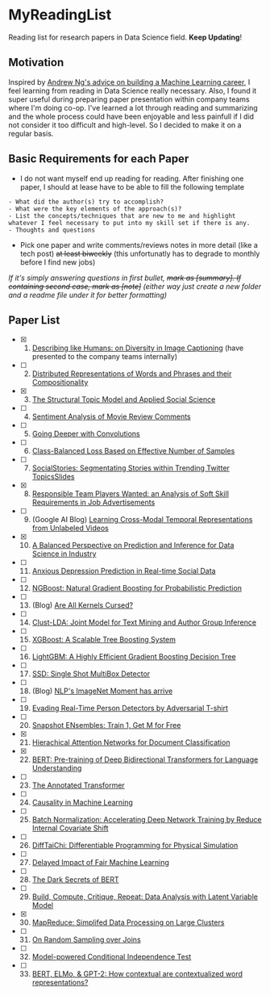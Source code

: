 # MyReadingList
Reading list for research papers in Data Science field. **Keep Updating**!

## Motivation

Inspired by [Andrew Ng's advice on building a Machine Learning career](https://blog.usejournal.com/advice-on-building-a-machine-learning-career-and-reading-research-papers-by-prof-andrew-ng-f90ac99a0182), I feel learning from reading in Data Science really necessary. Also, I found it super useful during preparing paper presentation within company teams where I'm doing co-op. I've learned a lot through reading and summarizing and the whole process could have been enjoyable and less painfull if I did not consider it too difficult and high-level. So I decided to make it on a regular basis. 


## Basic Requirements for each Paper

 * I do not want myself end up reading for reading. After finishing one paper, I should at lease have to be able to fill the following template 

```
- What did the author(s) try to accomplish?
- What were the key elements of the approach(s)?
- List the concepts/techniques that are new to me and highlight whatever I feel necessary to put into my skill set if there is any.
- Thoughts and questions
```

 * Pick one paper and write comments/reviews notes in more detail (like a tech post) ~~at least biweekly~~ (this unfortunatly has to degrade to monthly before I find new jobs)

*If it's simply answering questions in first bullet, ~~mark as [summary]. If containing second case, mark as [note]~~ (either way just create a new folder and a readme file under it for better formatting)* 

## Paper List

- [x] 1. [Describing like Humans: on Diversity in Image Captioning](http://visal.cs.cityu.edu.hk/static/pubs/conf/cvpr19-diversecap.pdf) (have presented to the company teams internally)
- [ ] 2. [Distributed Representations of Words and Phrases and their Compositionality](https://papers.nips.cc/paper/5021-distributed-representations-of-words-and-phrases-and-their-compositionality.pdf) 
- [x] 3. [The Structural Topic Model and Applied Social Science](https://scholar.princeton.edu/files/bstewart/files/stmnips2013.pdf)
- [ ] 4. [Sentiment Analysis of Movie Review Comments](https://pdfs.semanticscholar.org/cbad/1c16d8270f1f1ecd542518ee933922bd647c.pdf)
- [ ] 5. [Going Deeper with Convolutions](http://www.cs.unc.edu/~wliu/papers/GoogLeNet.pdf)
- [ ] 6. [Class-Balanced Loss Based on Effective Number of Samples](http://openaccess.thecvf.com/content_CVPR_2019/papers/Cui_Class-Balanced_Loss_Based_on_Effective_Number_of_Samples_CVPR_2019_paper.pdf)
- [ ] 7. [SocialStories: Segmentating Stories within Trending Twitter Topics](https://prakharguptaz.github.io/assets/SocialStories_2016_paper.pdf)[Slides](https://slideplayer.com/slide/12715829/)
- [x] 8. [Responsible Team Players Wanted: an Analysis of Soft Skill Requirements in Job Advertisements](https://arxiv.org/pdf/1810.07781.pdf)
- [ ] 9. (Google AI Blog) [Learning Cross-Modal Temporal Representations from Unlabeled Videos](https://ai.googleblog.com/2019/09/learning-cross-modal-temporal.html?utm_source=feedburner&utm_medium=feed&utm_campaign=Feed%3A+blogspot%2FgJZg+(Google+AI+Blog))
- [x] 10. [A Balanced Perspective on Prediction and Inference for Data Science in Industry](https://assets.pubpub.org/ifh11bok/71561833106678.pdf)
- [ ] 11. [Anxious Depression Prediction in Real-time Social Data](https://arxiv.org/ftp/arxiv/papers/1903/1903.10222.pdf)
- [ ] 12. [NGBoost: Natural Gradient Boosting for Probabilistic Prediction](https://arxiv.org/pdf/1910.03225v2.pdf)
- [ ] 13. (Blog) [Are All Kernels Cursed?](https://francisbach.com/cursed-kernels/)
- [ ] 14. [Clust-LDA: Joint Model for Text Mining and Author Group Inference](https://arxiv.org/pdf/1810.02717.pdf)
- [ ] 15. [XGBoost: A Scalable Tree Boosting System](https://arxiv.org/pdf/1603.02754.pdf)
- [ ] 16. [LightGBM: A Highly Efficient Gradient Boosting Decision Tree](https://papers.nips.cc/paper/6907-lightgbm-a-highly-efficient-gradient-boosting-decision-tree)
- [ ] 17. [SSD: Single Shot MultiBox Detector](https://ai.google/research/pubs/pub44872)
- [ ] 18. (Blog) [NLP's ImageNet Moment has arrive](https://thegradient.pub/nlp-imagenet/)
- [ ] 19. [Evading Real-Time Person Detectors by Adversarial T-shirt](https://arxiv.org/pdf/1910.11099v1.pdf)
- [ ] 20. [Snapshot ENsembles: Train 1, Get M for Free](https://arxiv.org/pdf/1704.00109.pdf)
- [x] 21. [Hierachical Attention Networks for Document Classification](https://www.cc.gatech.edu/~dyang888/docs/naacl16.pdf)
- [x] 22. [BERT: Pre-training of Deep Bidirectional Transformers for Language Understanding](https://arxiv.org/pdf/1810.04805.pdf)
- [ ] 23. [The Annotated Transformer](http://nlp.seas.harvard.edu/2018/04/03/attention.html)
- [ ] 24. [Causality in Machine Learning](https://arxiv.org/pdf/1911.10500.pdf)
- [ ] 25. [Batch Normalization: Accelerating Deep Network Training by Reduce Internal Covariate Shift](https://arxiv.org/pdf/1502.03167v3.pdf)
- [ ] 26. [DiffTaiChi: Differentiable Programming for Physical Simulation](https://arxiv.org/pdf/1910.00935.pdf)
- [ ] 27. [Delayed Impact of Fair Machine Learning](https://arxiv.org/pdf/1803.04383.pdf)
- [ ] 28. [The Dark Secrets of BERT](https://text-machine-lab.github.io/blog/2020/bert-secrets/)
- [ ] 29. [Build, Compute, Critique, Repeat: Data Analysis with Latent Variable Model](http://www.cs.columbia.edu/~blei/papers/Blei2014b.pdf)
- [x] 30. [MapReduce: Simplifed Data Processing on Large Clusters](https://storage.googleapis.com/pub-tools-public-publication-data/pdf/16cb30b4b92fd4989b8619a61752a2387c6dd474.pdf)
- [ ] 31. [On Random Sampling over Joins](https://courses.cs.washington.edu/courses/cse590q/05au/papers/Chaudhuri-Random.pdf)
- [ ] 32. [Model-powered Conditional Independence Test](https://arxiv.org/pdf/1709.06138.pdf)
- [ ] 33. [BERT, ELMo, & GPT-2: How contextual are contextualized word representations?](https://kawine.github.io/blog/nlp/2020/02/03/contextual.html)